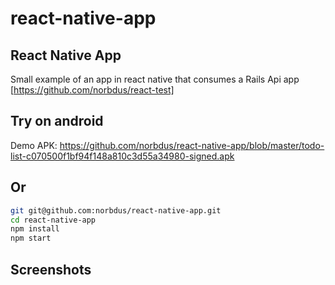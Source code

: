 # react-native-app
React Native App
-------------------

Small example of an app in react native that consumes a Rails Api app [https://github.com/norbdus/react-test]


## Try on android

Demo APK: https://github.com/norbdus/react-native-app/blob/master/todo-list-c070500f1bf94f148a810c3d55a34980-signed.apk

## Or

```bash
git git@github.com:norbdus/react-native-app.git
cd react-native-app
npm install
npm start
```

## Screenshots
